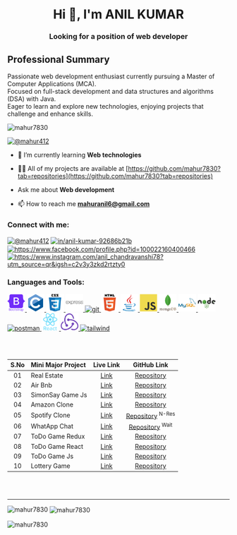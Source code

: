 <h1 align="center">Hi 👋, I'm ANIL KUMAR</h1>
<h3 align="center">Looking for a position of web developer</h3>

 ## Professional Summary
Passionate web development enthusiast currently pursuing a Master of Computer Applications (MCA). <br>
Focused on full-stack development and data structures and algorithms (DSA) with Java. <br>
Eager to learn and explore new technologies, enjoying projects that challenge and enhance skills.


<p align="left"> <img src="https://komarev.com/ghpvc/?username=mahur7830&label=Profile%20views&color=0e75b6&style=flat" alt="mahur7830" /> </p>

<p align="left"> <a href="https://twitter.com/@mahur412" target="blank"><img src="https://img.shields.io/twitter/follow/mahur412?logo=twitter&style=for-the-badge" alt="@mahur412" /></a> </p>

- 🌱 I’m currently learning **Web technologies**

- 👨‍💻 All of my projects are available at [https://github.com/mahur7830?tab=repositories](https://github.com/mahur7830?tab=repositories)

- Ask me about **Web development**

- 📫 How to reach me **mahuranil6@gmail.com**

<h3 align="left">Connect with me:</h3>
<p align="left">
<a href="https://twitter.com/@mahur412" target="blank"><img align="center" src="https://raw.githubusercontent.com/rahuldkjain/github-profile-readme-generator/master/src/images/icons/Social/twitter.svg" alt="@mahur412" height="30" width="40" /></a>
<a href="https://linkedin.com/in/in/anil-kumar-92686b21b" target="blank"><img align="center" src="https://raw.githubusercontent.com/rahuldkjain/github-profile-readme-generator/master/src/images/icons/Social/linked-in-alt.svg" alt="in/anil-kumar-92686b21b" height="30" width="40" /></a>
<a href="https://fb.com/https://www.facebook.com/profile.php?id=100022160400466" target="blank"><img align="center" src="https://raw.githubusercontent.com/rahuldkjain/github-profile-readme-generator/master/src/images/icons/Social/facebook.svg" alt="https://www.facebook.com/profile.php?id=100022160400466" height="30" width="40" /></a>
<a href="https://instagram.com/https://www.instagram.com/anil_chandravanshi78?utm_source=qr&igsh=c2v3y3zkd2rtzty0" target="blank"><img align="center" src="https://raw.githubusercontent.com/rahuldkjain/github-profile-readme-generator/master/src/images/icons/Social/instagram.svg" alt="https://www.instagram.com/anil_chandravanshi78?utm_source=qr&igsh=c2v3y3zkd2rtzty0" height="30" width="40" /></a>
</p>

<h3 align="left">Languages and Tools:</h3>
<p align="left"> <a href="https://getbootstrap.com" target="_blank" rel="noreferrer"> <img src="https://raw.githubusercontent.com/devicons/devicon/master/icons/bootstrap/bootstrap-plain-wordmark.svg" alt="bootstrap" width="40" height="40"/> </a> <a href="https://www.cprogramming.com/" target="_blank" rel="noreferrer"> <img src="https://raw.githubusercontent.com/devicons/devicon/master/icons/c/c-original.svg" alt="c" width="40" height="40"/> </a> <a href="https://www.w3schools.com/css/" target="_blank" rel="noreferrer"> <img src="https://raw.githubusercontent.com/devicons/devicon/master/icons/css3/css3-original-wordmark.svg" alt="css3" width="40" height="40"/> </a> <a href="https://expressjs.com" target="_blank" rel="noreferrer"> <img src="https://raw.githubusercontent.com/devicons/devicon/master/icons/express/express-original-wordmark.svg" alt="express" width="40" height="40"/> </a> <a href="https://git-scm.com/" target="_blank" rel="noreferrer"> <img src="https://www.vectorlogo.zone/logos/git-scm/git-scm-icon.svg" alt="git" width="40" height="40"/> </a> <a href="https://www.w3.org/html/" target="_blank" rel="noreferrer"> <img src="https://raw.githubusercontent.com/devicons/devicon/master/icons/html5/html5-original-wordmark.svg" alt="html5" width="40" height="40"/> </a> <a href="https://www.java.com" target="_blank" rel="noreferrer"> <img src="https://raw.githubusercontent.com/devicons/devicon/master/icons/java/java-original.svg" alt="java" width="40" height="40"/> </a> <a href="https://developer.mozilla.org/en-US/docs/Web/JavaScript" target="_blank" rel="noreferrer"> <img src="https://raw.githubusercontent.com/devicons/devicon/master/icons/javascript/javascript-original.svg" alt="javascript" width="40" height="40"/> </a> <a href="https://www.mongodb.com/" target="_blank" rel="noreferrer"> <img src="https://raw.githubusercontent.com/devicons/devicon/master/icons/mongodb/mongodb-original-wordmark.svg" alt="mongodb" width="40" height="40"/> </a> <a href="https://www.mysql.com/" target="_blank" rel="noreferrer"> <img src="https://raw.githubusercontent.com/devicons/devicon/master/icons/mysql/mysql-original-wordmark.svg" alt="mysql" width="40" height="40"/> </a> <a href="https://nodejs.org" target="_blank" rel="noreferrer"> <img src="https://raw.githubusercontent.com/devicons/devicon/master/icons/nodejs/nodejs-original-wordmark.svg" alt="nodejs" width="40" height="40"/> </a> <a href="https://postman.com" target="_blank" rel="noreferrer"> <img src="https://www.vectorlogo.zone/logos/getpostman/getpostman-icon.svg" alt="postman" width="40" height="40"/> </a> <a href="https://reactjs.org/" target="_blank" rel="noreferrer"> <img src="https://raw.githubusercontent.com/devicons/devicon/master/icons/react/react-original-wordmark.svg" alt="react" width="40" height="40"/> </a> <a href="https://redux.js.org" target="_blank" rel="noreferrer"> <img src="https://raw.githubusercontent.com/devicons/devicon/master/icons/redux/redux-original.svg" alt="redux" width="40" height="40"/> </a> <a href="https://tailwindcss.com/" target="_blank" rel="noreferrer"> <img src="https://www.vectorlogo.zone/logos/tailwindcss/tailwindcss-icon.svg" alt="tailwind" width="40" height="40"/> </a> </p>
<br><br>

| S.No | Mini Major Project |                       Live Link                        |                                 GitHub Link                                  |
| :--: | :----------------- | :----------------------------------------------------: | :--------------------------------------------------------------------------: |
|  01  | Real Estate        | [Link](https://dazzling-gumdrop-670077.netlify.app/)   |           [Repository](https://github.com/mahur7830/realestate)            |
|  02  | Air Bnb            | [Link](https://major-project-v6vn.onrender.com/listings) |         [Repository](https://github.com/mahur7830/MAJOR_PROJECT)         |
|  03  | SimonSay Game Js   | [Link](https://akashdeep023.github.io/SimonSay_Game/)  |         [Repository](https://github.com/akashdeep023/SimonSay_Game)          |
|  04  | Amazon Clone       |  [Link](https://akashdeep023.github.io/Amazon-Clone/)  |          [Repository](https://github.com/akashdeep023/Amazon-Clone)          |
|  05  | Spotify Clone      | [Link](https://akashdeep023.github.io/Spotify-Clone/)  | [Repository](https://github.com/akashdeep023/Spotify-Clone) <sup>N-Res</sup> |
|  06  | WhatApp Chat       |        [Link](https://github.com/akashdeep023/)        |                        [Repository]() <sup>Wait</sup>                        |
|  07  | ToDo Game Redux    |   [Link](https://todo-list-redux-jack.netlify.app/)    |        [Repository](https://github.com/akashdeep023/ToDo-List-Redux)         |
|  08  | ToDo Game React    |   [Link](https://task-list-react-jack.netlify.app/)    |        [Repository](https://github.com/akashdeep023/ToDo-List-React)         |
|  09  | ToDo Game Js       |   [Link](https://akashdeep023.github.io/ToDo_Game/)    |          [Repository](https://github.com/akashdeep023/ToDo_Game_Js)          |
|  10  | Lottery Game       |  [Link](https://lottery-game-react-jack.netlify.app/)  |          [Repository](https://github.com/akashdeep023/Lottery-Game)          |
<br><br>


---


<p><img align="left" src="https://github-readme-stats.vercel.app/api/top-langs?username=mahur7830&show_icons=true&locale=en&layout=compact" alt="mahur7830" /></p>

<p>&nbsp;<img align="center" src="https://github-readme-stats.vercel.app/api?username=mahur7830&show_icons=true&locale=en" alt="mahur7830" /></p>

<p><img align="center" src="https://github-readme-streak-stats.herokuapp.com/?user=mahur7830&" alt="mahur7830" /></p>
